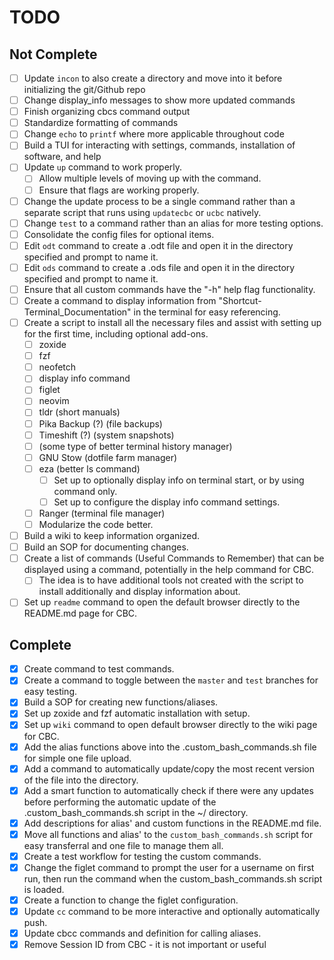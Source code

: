 # TODO

## Not Complete

* [ ] Update `incon` to also create a directory and move into it before
initializing the git/Github repo
* [ ] Change display_info messages to show more updated commands
* [ ] Finish organizing cbcs command output
* [ ] Standardize formatting of commands
* [ ] Change `echo` to `printf` where more applicable throughout code
* [ ] Build a TUI for interacting with settings, commands, installation of
software, and help
* [ ] Update `up` command to work properly.
  * [ ] Allow multiple levels of moving up with the command.
  * [ ] Ensure that flags are working properly.
* [ ] Change the update process to be a single command rather than a separate
script that runs using `updatecbc` or `ucbc` natively.
* [ ] Change `test` to a command rather than an alias for more testing options.
* [ ] Consolidate the config files for optional items.
* [ ] Edit `odt` command to create a .odt file and open it in the directory
specified and prompt to name it.
* [ ] Edit `ods` command to create a .ods file and open it in the directory
specified and prompt to name it.
* [ ] Ensure that all custom commands have the "-h" help flag functionality.
* [ ] Create a command to display information from
"Shortcut-Terminal_Documentation" in the terminal for easy referencing.
* [ ] Create a script to install all the necessary files and assist with
setting up for the first time, including optional add-ons.
  * [ ] zoxide
  * [ ] fzf
  * [ ] neofetch
  * [ ] display info command
  * [ ] figlet
  * [ ] neovim
  * [ ] tldr (short manuals)
  * [ ] Pika Backup (?) (file backups)
  * [ ] Timeshift (?) (system snapshots)
  * [ ] (some type of better terminal history manager)
  * [ ] GNU Stow (dotfile farm manager)
  * [ ] eza (better ls command)
    * [ ] Set up to optionally display info on terminal start, or by using
    command only.
    * [ ] Set up to configure the display info command settings.
  * [ ] Ranger (terminal file manager)
  * [ ] Modularize the code better.
* [ ] Build a wiki to keep information organized.
* [ ] Build an SOP for documenting changes.
* [ ] Create a list of commands (Useful Commands to Remember) that can be
displayed using a command, potentially in the help command for CBC.
  * [ ] The idea is to have additional tools not created with the script to
  install additionally and display information about.
* [ ] Set up `readme` command to open the default browser directly to the
README.md page for CBC.

## Complete

* [x] Create command to test commands.
* [x] Create a command to toggle between the `master` and `test` branches for
easy testing.
* [x] Build a SOP for creating new functions/aliases.
* [x] Set up zoxide and fzf automatic installation with setup.
* [x] Set up `wiki` command to open default browser directly to the wiki page
for CBC.
* [x] Add the alias functions above into the .custom_bash_commands.sh file for
simple one file upload.
* [x] Add a command to automatically update/copy the most recent version of the
file into the <user> directory.
* [x] Add a smart function to automatically check if there were any updates
before performing the automatic update of the .custom_bash_commands.sh script
in the ~/ directory.
* [x] Add descriptions for alias' and custom functions in the README.md file.
* [x] Move all functions and alias' to the `custom_bash_commands.sh` script for
easy transferral and one file to manage them all.
* [x] Create a test workflow for testing the custom commands.
* [x] Change the figlet command to prompt the user for a username on first run,
then run the command when the custom_bash_commands.sh script is loaded.
* [x] Create a function to change the figlet configuration.
* [x] Update `cc` command to be more interactive and optionally automatically
push.
* [x] Update cbcc commands and definition for calling aliases.
* [x] Remove Session ID from CBC - it is not important or useful
